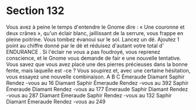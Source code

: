 # Section 132

Vous avez à peine le temps d'entendre le Gnome dire  : « Une couronne et deux crânes  »,
qu'un éclair blanc, jaillissant de la serrure, vous frappe en pleine poitrine. Vous tombez
évanoui sur le sol. Lancez un dé. Ajoutez 1 point au chiffre donné par le dé et réduisez
d'autant votre total d' ENDURANCE . Si l'éclair ne vous a pas foudroyé, vous reprenez
conscience, et le Gnome vous demande de fair e une nouvelle tentative. Vous savez que
vous avez placé une des pierres précieuses dans la bonne fente, mais laquelle est -ce ?
Vous soupirez et, avec une certaine hésitation, vous essayez une nouvelle combinaison.
A  B  C
Émeraude  Diamant  Saphir      Rendez -vous au 16
Diamant  Saphir   Émeraude     Rendez -vous au 392
Saphir   Émeraude  Diamant     Rendez -vous au 177
Émeraude  Saphir   Diamant     Rendez -vous au 287
Diamant  Émeraude  Saphir      Rendez -vous au 132
Saphir   Diamant  Émeraude     Rendez -vous au 249